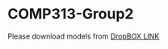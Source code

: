 # COMP313-Group2
Please download models from  [DropBOX LINK](https://www.dropbox.com/scl/fo/i35u2ubo8aa50kq46ks1i/h?rlkey=f6p5ijjhmzrujzved63sobd6t&dl=0)
